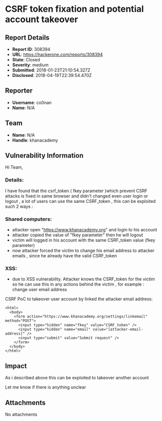 # CSRF token fixation and potential account takeover

## Report Details
- **Report ID**: 308394
- **URL**: https://hackerone.com/reports/308394
- **State**: Closed
- **Severity**: medium
- **Submitted**: 2018-01-23T21:10:54.327Z
- **Disclosed**: 2018-04-19T22:39:54.470Z

## Reporter
- **Username**: co0nan
- **Name**: N/A

## Team
- **Name**: N/A
- **Handle**: khanacademy

## Vulnerability Information
Hi Team,

### Details:
I have found that the csrf_token ( fkey parameter )which prevent CSRF attacks is fixed in same browser and didn't changed even user login or logout , a lot of users can use the same CSRF_token , this can be exploited such 2 ways :
 
### Shared computers:
- attacker open "https://www.khanacademy.org" and login to his account
- attacker copied the value of "fkey parameter" then he will logout
- victim will logged in his account with the same CSRF_token value (fkey parameter)
- now attacker forced the victim to change his email address to attacker emails , since he already have the valid CSRF_token

### XSS:
- due to XSS vulnerability. Attacker knows the CSRF_token for the victim so he can use this in any actions behind the victim , for example :  change user email address   

CSRF PoC to takeover user account by linked the attacker email address:

```
<html>
  <body>
    <form action="https://www.khanacademy.org/settings/linkemail" method="POST">
      <input type="hidden" name="fkey" value="CSRF_token" />
      <input type="hidden" name="email" value="[attacker-email-address]" />
      <input type="submit" value="Submit request" />
    </form>
  </body>
</html>
```

## Impact

As i described above this can be exploited to takeover another account

Let me know if there is anything unclear

## Attachments
No attachments
